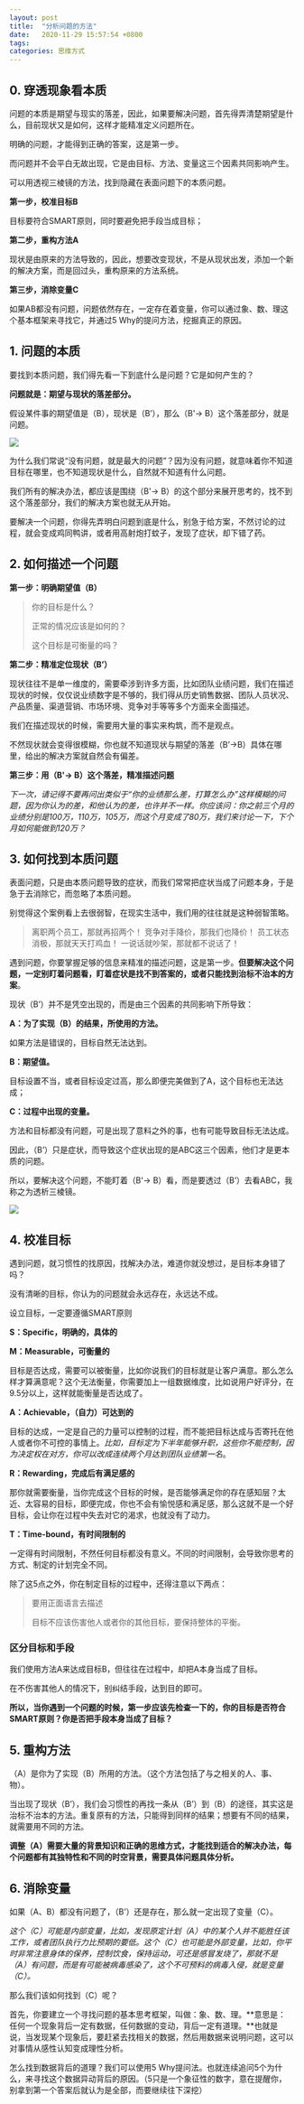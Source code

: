 ```yaml
---
layout: post
title:  "分析问题的方法"
date:   2020-11-29 15:57:54 +0800
tags:   
categories: 思维方式
---
```


## 0. 穿透现象看本质

问题的本质是期望与现实的落差，因此，如果要解决问题，首先得弄清楚期望是什么，目前现状又是如何，这样才能精准定义问题所在。

明确的问题，才能得到正确的答案，这是第一步。

而问题并不会平白无故出现，它是由目标、方法、变量这三个因素共同影响产生。

可以用透视三棱镜的方法，找到隐藏在表面问题下的本质问题。

**第一步，校准目标B**

目标要符合SMART原则，同时要避免把手段当成目标；

**第二步，重构方法A**

现状是由原来的方法导致的，因此，想要改变现状，不是从现状出发，添加一个新的解决方案，而是回过头，重构原来的方法系统。

**第三步，消除变量C**

如果AB都没有问题，问题依然存在，一定存在着变量，你可以通过象、数、理这个基本框架来寻找它，并通过5 Why的提问方法，挖掘真正的原因。

## 1. 问题的本质

要找到本质问题，我们得先看一下到底什么是问题？它是如何产生的？

**问题就是：期望与现状的落差部分。**

假设某件事的期望值是（B），现状是（B’），那么（B'→ B）这个落差部分，就是问题。

![](https://github.com/zzyang/zzyang.github.io/blob/master/_posts/pic/152018.jpg?raw=true)

为什么我们常说“没有问题，就是最大的问题”？因为没有问题，就意味着你不知道目标在哪里，也不知道现状是什么，自然就不知道有什么问题。

我们所有的解决办法，都应该是围绕（B'→ B）的这个部分来展开思考的，找不到这个落差部分，我们的解决方案也就无从开始。

要解决一个问题，你得先弄明白问题到底是什么，别急于给方案，不然讨论的过程，就会变成鸡同鸭讲，或者用高射炮打蚊子，发现了症状，却下错了药。

## 2. 如何描述一个问题

**第一步：明确期望值（B）**

>你的目标是什么？
>
>正常的情况应该是如何的？
>
>这个目标是可衡量的吗？

**第二步：精准定位现状（B’）**

现状往往不是单一维度的，需要牵涉到许多方面，比如团队业绩问题，我们在描述现状的时候，仅仅说业绩数字是不够的，我们得从历史销售数据、团队人员状况、产品质量、渠道营销、市场环境、竞争对手等等多个方面来全面描述。

我们在描述现状的时候，需要用大量的事实来构筑，而不是观点。

不然现状就会变得很模糊，你也就不知道现状与期望的落差（B’→B）具体在哪里，给出的解决方案就自然会有偏差。

**第三步：用（B'→ B）这个落差，精准描述问题**

*下一次，请记得不要再问出类似于“你的业绩那么差，打算怎么办”这样模糊的问题，因为你认为的差，和他认为的差，也许并不一样。你应该问：你之前三个月的业绩分别是100万，110万，105万，而这个月变成了80万，我们来讨论一下，下个月如何能做到120万？*

## 3. 如何找到本质问题

表面问题，只是由本质问题导致的症状，而我们常常把症状当成了问题本身，于是急于去消除它，而忽略了本质问题。

别觉得这个案例看上去很弱智，在现实生活中，我们用的往往就是这种弱智策略。

>离职两个员工，那就再招两个！
>竞争对手降价，那我们也降价！
>员工状态消极，那就天天打鸡血！
>一说话就吵架，那就都不说话了！

遇到问题，你要掌握足够的信息来精准的描述问题，这是第一步。**但要解决这个问题，一定别盯着问题看，盯着症状是找不到答案的，或者只能找到治标不治本的方案**。

现状（B’）并不是凭空出现的，而是由三个因素的共同影响下所导致：

**A：为了实现（B）的结果，所使用的方法。**

如果方法是错误的，目标自然无法达到。

**B：期望值。**

目标设置不当，或者目标设定过高，那么即便完美做到了A，这个目标也无法达成；

**C：过程中出现的变量。**

方法和目标都没有问题，可是出现了意料之外的事，也有可能导致目标无法达成。

因此，（B’）只是症状，而导致这个症状出现的是ABC这三个因素，他们才是更本质的问题。

所以，要解决这个问题，不能盯着（B'→ B）看，而是要透过（B’）去看ABC，我称之为透析三棱镜。

![](https://github.com/zzyang/zzyang.github.io/blob/master/_posts/pic/153804.jpg?raw=true)

## 4. 校准目标

遇到问题，就习惯性的找原因，找解决办法，难道你就没想过，是目标本身错了吗？

没有清晰的目标，你认为的问题就会永远存在，永远达不成。

设立目标，一定要遵循SMART原则

**S：Specific，明确的，具体的**

**M：Measurable，可衡量的**

目标是否达成，需要可以被衡量，比如你说我们的目标就是让客户满意。那么怎么样才算满意呢？这个无法衡量，你需要加上一组数据维度，比如说用户好评分，在9.5分以上，这样就能衡量是否达成了。

**A：Achievable，（自力）可达到的**

目标的达成，一定是自己的力量可以控制的过程，而不能把目标达成与否寄托在他人或者你不可控的事情上。*比如，目标定为下半年能够升职，这些你不能控制，因为决定权在对方，你可以改成连续两个月达到团队业绩第一名*。

**R：Rewarding，完成后有满足感的**

那你就需要衡量，当你完成这个目标的时候，是否能够满足你的存在感知层？太近、太容易的目标，即便完成，你也不会有愉悦感和满足感，那么这就不是一个好目标，会让你在过程中失去对它的渴求，也就没有了动力。

**T：Time-bound，有时间限制的**

一定得有时间限制，不然任何目标都没有意义。不同的时间限制，会导致你思考的方式、制定的计划完全不同。

除了这5点之外，你在制定目标的过程中，还得注意以下两点：

>要用正面语言去描述
>
>目标不应该伤害他人或者你的其他目标，要保持整体的平衡。

### 区分目标和手段

我们使用方法A来达成目标B，但往往在过程中，却把A本身当成了目标。

在不伤害其他人的情况下，别纠结手段，达到目的即可。

**所以，当你遇到一个问题的时候，第一步应该先检查一下的，你的目标是否符合SMART原则？你是否把手段本身当成了目标？**

## 5. 重构方法

（A）是你为了实现（B）所用的方法。（这个方法包括了与之相关的人、事、物）。

当出现了现状（B’），我们会习惯性的再找一条从（B’）到（B）的途径，其实这是治标不治本的方法。重复原有的方法，只能得到同样的结果；想要有不同的结果，就需要用不同的方法。

**调整（A）需要大量的背景知识和正确的思维方式，才能找到适合的解决办法，每个问题都有其独特性和不同的时空背景，需要具体问题具体分析。**

## 6. 消除变量

如果（A、B）都没有问题了，（B’）还是存在，那么就一定出现了变量（C）。

*这个（C）可能是内部变量，比如，发现原定计划（A）中的某个人并不能胜任该工作，或者团队执行力比预期的要低。这个（C）也可能是外部变量，比如，你平时非常注意身体的保养，控制饮食，保持运动，可还是感冒发烧了，那就不是（A）有问题，而是有可能被病毒感染了，这个不可预料的病毒入侵，就是变量（C）。*

那么我们该如何找到（C）呢？

首先，你要建立一个寻找问题的基本思考框架，叫做：象、数、理。**意思是：任何一个现象背后一定有数据，任何数据的变动，背后一定有道理。**也就是说，当发现某个现象后，要赶紧去找相关的数据，然后用数据来说明问题，这可以对事情从感性认知变成理性分析。

怎么找到数据背后的道理？我们可以使用5 Why提问法。也就连续追问5个为什么，来寻找这个数据异动背后的原因。（5只是一个象征性的数字，意在提醒你，别拿到第一个答案后就认为是全部，而要继续往下深挖）

